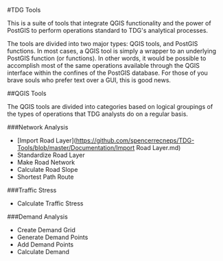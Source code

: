 #TDG Tools

This is a suite of tools that integrate QGIS functionality and the power of PostGIS to perform operations standard to TDG's analytical processes.

The tools are divided into two major types: QGIS tools, and PostGIS functions. In most cases, a QGIS tool is simply a wrapper to an underlying PostGIS function (or functions). In other words, it would be possible to accomplish most of the same operations available through the QGIS interface within the confines of the PostGIS database. For those of you brave souls who prefer text over a GUI, this is good news.

##QGIS Tools

The QGIS tools are divided into categories based on logical groupings of the types of operations that TDG analysts do on a regular basis.

###Network Analysis
* [Import Road Layer](https://github.com/spencerrecneps/TDG-Tools/blob/master/Documentation/Import Road Layer.md)
* Standardize Road Layer
* Make Road Network
* Calculate Road Slope
* Shortest Path Route

###Traffic Stress
* Calculate Traffic Stress

###Demand Analysis
* Create Demand Grid
* Generate Demand Points
* Add Demand Points
* Calculate Demand

